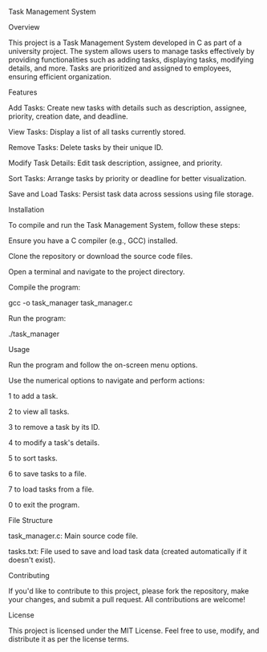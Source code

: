 Task Management System

Overview

This project is a Task Management System developed in C as part of a university project. The system allows users to manage tasks effectively by providing functionalities such as adding tasks, displaying tasks, modifying details, and more. Tasks are prioritized and assigned to employees, ensuring efficient organization.

Features

Add Tasks: Create new tasks with details such as description, assignee, priority, creation date, and deadline.

View Tasks: Display a list of all tasks currently stored.

Remove Tasks: Delete tasks by their unique ID.

Modify Task Details: Edit task description, assignee, and priority.

Sort Tasks: Arrange tasks by priority or deadline for better visualization.

Save and Load Tasks: Persist task data across sessions using file storage.

Installation

To compile and run the Task Management System, follow these steps:

Ensure you have a C compiler (e.g., GCC) installed.

Clone the repository or download the source code files.

Open a terminal and navigate to the project directory.

Compile the program:

gcc -o task_manager task_manager.c

Run the program:

./task_manager

Usage

Run the program and follow the on-screen menu options.

Use the numerical options to navigate and perform actions:

1 to add a task.

2 to view all tasks.

3 to remove a task by its ID.

4 to modify a task's details.

5 to sort tasks.

6 to save tasks to a file.

7 to load tasks from a file.

0 to exit the program.

File Structure

task_manager.c: Main source code file.

tasks.txt: File used to save and load task data (created automatically if it doesn't exist).

Contributing

If you'd like to contribute to this project, please fork the repository, make your changes, and submit a pull request. All contributions are welcome!

License

This project is licensed under the MIT License. Feel free to use, modify, and distribute it as per the license terms.

